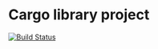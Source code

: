 # Cargo library project

[![Build Status](https://travis-ci.org/katjajohanna/rust.svg?branch=master)](https://travis-ci.org/katjajohanna/rust) 